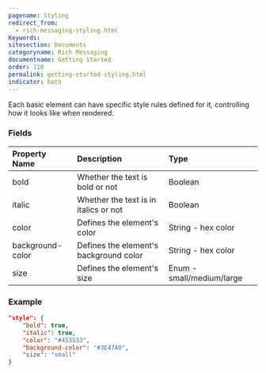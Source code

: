 ```yaml
---
pagename: Styling
redirect_from:
  - rich-messaging-styling.html
Keywords:
sitesection: Documents
categoryname: Rich Messaging
documentname: Getting Started
order: 110
permalink: getting-started-styling.html
indicator: both
---
```


Each basic element can have specific style rules defined for it, controlling how it looks like when rendered.

### Fields

| Property Name | Description | Type |
| :--- | :--- | :--- |
| bold | Whether the text is bold or not | Boolean |
| italic | Whether the text is in italics or not | Boolean |
| color | Defines the element's color | String - hex color |
| background-color | Defines the element's background color | String - hex color |
| size | Defines the element's size | Enum - small/medium/large |

### Example

```json
"style": {
	"bold": true,
	"italic": true,
	"color": "#453533",
	"background-color": "#3E47A0",
	"size": "small"
}
```
